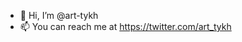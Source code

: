 - 👋 Hi, I’m @art-tykh
- 📫 You can reach me at https://twitter.com/art_tykh

<!---
art-tykh/art-tykh is a ✨ special ✨ repository because its `README.md` (this file) appears on your GitHub profile.
You can click the Preview link to take a look at your changes.
--->
